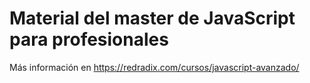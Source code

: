# Material del master de JavaScript para profesionales
Más información en https://redradix.com/cursos/javascript-avanzado/
